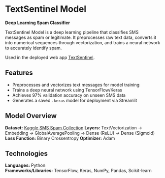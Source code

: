# TextSentinel Model
**Deep Learning Spam Classifier**

TextSentinel Model is a deep learning pipeline that classifies SMS messages as spam or legitimate.
It preprocesses raw text data, converts it into numerical sequences through vectorization, and trains a neural network to accurately identify spam.

Used in the deployed web app [TextSentinel](https://github.com/sanjitmukesh/textsentinel-app).

## Features
- Preprocesses and vectorizes text messages for model training
- Trains a deep neural network using TensorFlow/Keras
- Achieves 97% validation accuracy on unseen SMS data
- Generates a saved `.keras` model for deployment via Streamlit

## Model Overview
**Dataset:** [Kaggle SMS Spam Collection](https://www.kaggle.com/datasets/uciml/sms-spam-collection-dataset)
**Layers:** TextVectorization → Embedding → GlobalAveragePooling → Dense (ReLU) → Dense (Sigmoid)
**Loss Function:** Binary Crossentropy
**Optimizer:** Adam

## Technologies
**Languages:** Python  
**Frameworks/Libraries:** TensorFlow, Keras, NumPy, Pandas, Scikit-learn
